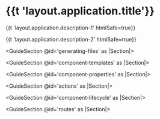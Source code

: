 # {{t 'layout.application.title'}}


<p>{{t 'layout.application.description-1' htmlSafe=true}}</p>
<p>{{t 'layout.application.description-2' htmlSafe=true}}</p>


<GuideSection @id='generating-files' as |Section|>
  <Section @id='generating-component'>
  </Section>

  <Section @id='file-structure'>
  </Section>
</GuideSection>


<GuideSection @id='component-templates' as |Section|>
  <Section @id='angle-brackets'>
  </Section>

  <Section @id='inline-vs-block'>
  </Section>

  <Section @id='angle-brackets-nested'>
  </Section>

  <Section @id='template-named'>
  </Section>

  <Section @id='template-this'>
  </Section>

  <Section @id='template-arguments-named'>
  </Section>

  <Section @id='template-arguments-this'>
  </Section>

  <Section @id='tag-name'>
  </Section>

  <Section @id='element-id'>
  </Section>
</GuideSection>

<GuideSection @id='component-properties' as |Section|>
  <Section @id='js-boilerplate'>
  </Section>

  <Section @id='ddau'>
  </Section>

  <Section @id='args'>
  </Section>

  <Section @id='get-and-set'>
  </Section>

  <Section @id='tracked-vs-cp'>
  </Section>

  <Section @id='computed-decorator'>
  </Section>
</GuideSection>

<GuideSection @id='actions' as |Section|>
  <Section @id='actions'>
  </Section>

  <Section @id='template-arguments-default'>
  </Section>

  <Section @id='mixins'>
  </Section>
</GuideSection>

<GuideSection @id='component-lifecycle' as |Section|>
  <Section @id='constructors'>
  </Section>

  <Section @id='will-destroy'>
  </Section>

  <Section @id='destroyable'>
  </Section>
</GuideSection>

<GuideSection @id='routes' as |Section|>
  <Section @id='model-access'>
  </Section>
</GuideSection>
